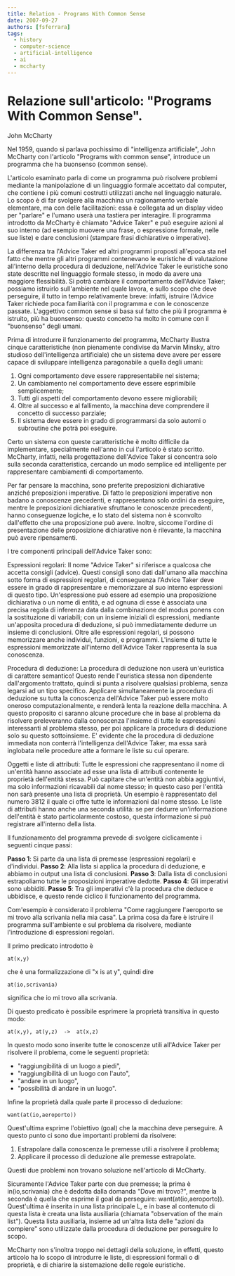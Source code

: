 ```yaml
---
title: Relation - Programs With Common Sense
date: 2007-09-27
authors: [fsferrara]
tags:
  - history
  - computer-science
  - artificial-intelligence
  - ai
  - mccharty
---
```


# Relazione sull'articolo: "Programs With Common Sense".
John McCharty

Nel 1959, quando si parlava pochissimo di "intelligenza artificiale", John McCharty con l'articolo "Programs with common sense", introduce un programma che ha buonsenso (common sense).

<!-- truncate -->

L'articolo esaminato parla di come un programma può risolvere problemi mediante la manipolazione di un linguaggio formale accettato dal computer, che contiene i più comuni costrutti utilizzati anche nel linguaggio naturale. Lo scopo è di far svolgere alla macchina un ragionamento verbale elementare, ma con delle facilitazioni: essa è collegata ad un display video per "parlare" e l'umano userà una tastiera per interagire. Il programma introdotto da McCharty è chiamato "Advice Taker" e può eseguire azioni al suo interno (ad esempio muovere una frase, o espressione formale, nelle sue liste) e dare conclusioni (stampare frasi dichiarative o imperative).

La differenza tra l'Advice Taker ed altri programmi proposti all'epoca sta nel fatto che mentre gli altri programmi contenevano le euristiche di valutazione all'interno della procedura di deduzione, nell'Advice Taker le euristiche sono state descritte nel linguaggio formale stesso, in modo da avere una maggiore flessibilità. Si potrà cambiare il comportamento dell'Advice Taker; possiamo istruirlo sull'ambiente nel quale lavora, e sullo scopo che deve perseguire, il tutto in tempo relativamente breve: infatti, istruire l'Advice Taker richiede poca familiarità con il programma e con le conoscenze passate. L'aggettivo common sense si basa sul fatto che più il programma è istruito, più ha buonsenso: questo concetto ha molto in comune con il "buonsenso" degli umani.

Prima di introdurre il funzionamento del programma, McCharty illustra cinque caratteristiche (non pienamente condivise da Marvin Minsky, altro studioso dell'intelligenza artificiale) che un sistema deve avere per essere capace di sviluppare intelligenza paragonabile a quella degli umani:

1. Ogni comportamento deve essere rappresentabile nel sistema;
2. Un cambiamento nel comportamento deve essere esprimibile semplicemente;
3. Tutti gli aspetti del comportamento devono essere migliorabili;
4. Oltre al successo e al fallimento, la macchina deve comprendere il concetto di successo parziale;
5. Il sistema deve essere in grado di programmarsi da solo automi o subroutine che potrà poi eseguire.

Certo un sistema con queste caratteristiche è molto difficile da implementare, specialmente nell'anno in cui l'articolo è stato scritto. McCharty, infatti, nella progettazione dell'Advice Taker si concentra solo sulla seconda caratteristica, cercando un modo semplice ed intelligente per rappresentare cambiamenti di comportamento.

Per far pensare la macchina, sono preferite preposizioni dichiarative anziché preposizioni imperative. Di fatto le preposizioni imperative non badano a conoscenze precedenti, e rappresentano solo ordini da eseguire, mentre le preposizioni dichiarative sfruttano le conoscenze precedenti, hanno conseguenze logiche, e lo stato del sistema non è sconvolto dall'effetto che una proposizione può avere. Inoltre, siccome l'ordine di presentazione delle proposizione dichiarative non è rilevante, la macchina può avere ripensamenti.

I tre componenti principali dell'Advice Taker sono:

Espressioni regolari: Il nome "Advice Taker" si riferisce a qualcosa che accetta consigli (advice). Questi consigli sono dati dall'umano alla macchina sotto forma di espressioni regolari, di conseguenza l'Advice Taker deve essere in grado di rappresentare e memorizzare al suo interno espressioni di questo tipo. Un'espressione può essere ad esempio una proposizione dichiarativa o un nome di entità, e ad ognuna di esse è associata una precisa regola di inferenza data dalla combinazione del modus ponens con la sostituzione di variabili; con un insieme iniziali di espressioni, mediante un'apposita procedura di deduzione, si può immediatamente dedurre un insieme di conclusioni. Oltre alle espressioni regolari, si possono memorizzare anche individui, funzioni, e programmi. L'insieme di tutte le espressioni memorizzate all'interno dell'Advice Taker rappresenta la sua conoscenza.

Procedura di deduzione: La procedura di deduzione non userà un'euristica di carattere semantico! Questo rende l'euristica stessa non dipendente dall'argomento trattato, quindi si punta a risolvere qualsiasi problema, senza legarsi ad un tipo specifico.  Applicare simultaneamente la procedura di deduzione su tutta la conoscenza dell'Advice Taker può essere molto oneroso computazionalmente, e renderà lenta la reazione della macchina. A questo proposito ci saranno alcune procedure che in base al problema da risolvere preleveranno dalla conoscenza l'insieme di tutte le espressioni interessanti al problema stesso, per poi applicare la procedura di deduzione solo su questo sottoinsieme. E' evidente che la procedura di deduzione immediata non conterrà l'intelligenza dell'Advice Taker, ma essa sarà inglobata nelle procedure atte a formare le liste su cui operare.

Oggetti e liste di attributi: Tutte le espressioni che rappresentano il nome di un'entità hanno associate ad esse una lista di attributi contenente le proprietà dell'entità stessa. Può capitare che un'entità non abbia aggiuntivi, ma solo informazioni ricavabili dal nome stesso; in questo caso per l'entità non sarà presente una lista di proprietà. Un esempio è rappresentato del numero 3812 il quale ci offre tutte le informazioni dal nome stesso. Le liste di attributi hanno anche una seconda utilità: se per dedurre un'informazione dell'entità è stato particolarmente costoso, questa informazione si può registrare all'interno della lista.
 
Il funzionamento del programma prevede di svolgere ciclicamente i seguenti cinque passi:

**Passo 1**: Si parte da una lista di premesse (espressioni regolari) e d'individui.
**Passo 2**: Alla lista si applica la procedura di deduzione, e abbiamo in output una lista di conclusioni.
**Passo 3**: Dalla lista di conclusioni estrapoliamo tutte le proposizioni imperative dedotte.
**Passo 4**: Gli imperativi sono ubbiditi.
**Passo 5**: Tra gli imperativi c'è la procedura che deduce e ubbidisce, e questo rende ciclico il funzionamento del programma.

Com'esempio è considerato il problema "Come raggiungere l'aeroporto se mi trovo alla scrivania nella mia casa". La prima cosa da fare è istruire il programma sull'ambiente e sul problema da risolvere, mediante l'introduzione di espressioni regolari.

Il primo predicato introdotto è

```
at(x,y)
```

che è una formalizzazione di "x is at y", quindi dire

```
at(io,scrivania)
```

significa che io mi trovo alla scrivania.

Di questo predicato è possibile esprimere la proprietà transitiva in questo modo:

```
at(x,y), at(y,z)  ->  at(x,z)
```

In questo modo sono inserite tutte le conoscenze utili all'Advice Taker per risolvere il problema, come le seguenti proprietà:

* "raggiungibilità di un luogo a piedi",
* "raggiungibilità di un luogo con l'auto",
* "andare in un luogo",
* "possibilità di andare in un luogo".

Infine la proprietà dalla quale parte il processo di deduzione:

```
want(at(io,aeroporto))
```

Quest'ultima esprime l'obiettivo (goal) che la macchina deve perseguire. A questo punto ci sono due importanti problemi da risolvere:

1. Estrapolare dalla conoscenza le premesse utili a risolvere il problema;
2. Applicare il processo di deduzione alle premesse estrapolate.

Questi due problemi non trovano soluzione nell'articolo di McCharty.

Sicuramente l'Advice Taker parte con due premesse; la prima è in(io,scrivania) che è dedotta dalla domanda "Dove mi trovo?", mentre la seconda è quella che esprime il goal da perseguire: want(at(io,aeroporto)). Quest'ultima è inserita in una lista principale L, e in base al contenuto di questa lista è creata una lista ausiliaria (chiamata "observation of the main list"). Questa lista ausiliaria, insieme ad un'altra lista delle "azioni da compiere" sono utilizzate dalla procedura di deduzione per perseguire lo scopo.

McCharty non s'inoltra troppo nei dettagli della soluzione, in effetti, questo articolo ha lo scopo di introdurre le liste, di espressioni formali o di proprietà, e di chiarire la sistemazione delle regole euristiche.
